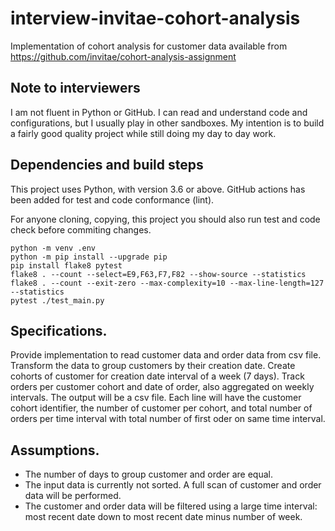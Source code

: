 # interview-invitae-cohort-analysis
 Implementation of cohort analysis for customer data available from https://github.com/invitae/cohort-analysis-assignment

 ## Note to interviewers
 
 I am not fluent in Python or GitHub. I can read and understand code and configurations, but I usually play in other sandboxes.
 My intention is to build a fairly good quality project while still doing my day to day work.
 
 ## Dependencies and build steps
 
 This project uses Python, with version 3.6 or above. GitHub actions has been added for test and code conformance (lint).
 
 For anyone cloning, copying, this project you should also run test and code check before commiting changes.
 
    python -m venv .env
    python -m pip install --upgrade pip
    pip install flake8 pytest
    flake8 . --count --select=E9,F63,F7,F82 --show-source --statistics
    flake8 . --count --exit-zero --max-complexity=10 --max-line-length=127 --statistics
    pytest ./test_main.py

 ## Specifications.

 Provide implementation to read customer data and order data from csv file. Transform the data to group customers by their creation date. Create cohorts of customer for creation date interval of a week (7 days). Track orders per customer cohort and date of order, also aggregated on weekly intervals. The output will be a csv file. Each line will have the customer cohort identifier, the number of customer per cohort, and total number of orders per time interval with total number of first oder on same time interval.

 ## Assumptions.

* The number of days to group customer and order are equal.
* The input data is currently not sorted. A full scan of customer and order data will be performed.
* The customer and order data will be filtered using a large time interval: most recent date down to most recent date minus number of week.


